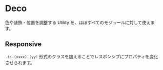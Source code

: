 # Deco

色や装飾・位置を調整する Utility を、ほぼすべてのモジュールに対して使えます。

<table-deco table="basic"/>

## Responsive

`.is-(xxxx)-(yy)` 形式のクラスを加えることでレスポンシブにプロパティを変化させられます。

<table-deco table="responsive"/>
